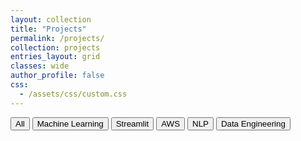 ```yaml
---
layout: collection
title: "Projects"
permalink: /projects/
collection: projects
entries_layout: grid
classes: wide
author_profile: false
css:
  - /assets/css/custom.css
---
```


<div class="filter-bar">
  <button class="tag-filter" data-filter="all">All</button>
  <button class="tag-filter" data-filter="Machine Learning">Machine Learning</button>
  <button class="tag-filter" data-filter="Streamlit">Streamlit</button>
  <button class="tag-filter" data-filter="AWS">AWS</button>
  <button class="tag-filter" data-filter="NLP">NLP</button>
  <button class="tag-filter" data-filter="Data Engineering">Data Engineering</button>
</div>


<script src="/assets/js/filter-projects.js"></script>